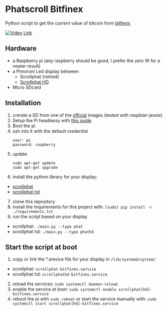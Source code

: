 # Phatscroll Bitfinex

Python script to get the current value of bitcoin from [bitfenix](https://www.bitfinex.com/)


[![Video](http://img.youtube.com/vi/MUbtMsSK6QE/0.jpg)](https://youtu.be/MUbtMsSK6QE)
[Link](https://youtu.be/MUbtMsSK6QE)

## Hardware
* a Raspberry pi (any raspberry should be good, I prefer the zero W for a neater result)
* a Pimoroni Led display between
  * Scrollphat (retired)
  * [Scrollphat HD](https://shop.pimoroni.com/products/scroll-phat-hd?variant=38472781450)
* Micro SDcard

## Installation
1. crerate a SD from one of the [official](https://www.raspberrypi.org/downloads/) images (tested with raspbian jessie)
2. Setup the Pi headlessy with [this guide](https://www.raspberrypi.org/documentation/configuration/wireless/headless.md)
3. Boot the pi
4. ssh into it with the default credential
    ```
    user: pi
    password: raspberry
    ```
5. update
    ```
    sudo apt-get update
    sudo apt-get upgrade
    ```
6. install the python library for your display:
  * [scrollphat](https://github.com/pimoroni/scroll-phat)
  * [scrollphat hd](https://github.com/pimoroni/scroll-phat-hd)
7. clone this repository
8. install the requirements for this project with: ```[sudo] pip install -r ./requirements.txt```
9. run the script based on your display
  * scrollphat: ```./main.py --type phat```
  * scrollphat hd: ```./main.py --type phathd```

## Start the script at boot
1. copy or link the *.srevice file for your display in ```/lib/systemd/system/```
  * scrollphat: ```scrollphat-bitfinex.service```
  * scrollphat hd: ```scrollphathd-bitfinex.service```
2. reload the services: ```sudo systemctl daemon-reload```
3. enable the service at boot: ```sudo systemctl enable scrollphat[hd]-bitfinex.service```
4. reboot the pi with ```sudo reboot``` or start the service manually with: ```sudo systemctl start scrollphat[hd]-bitfinex.service```

